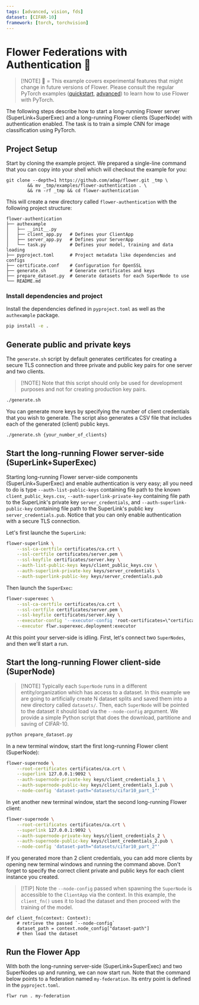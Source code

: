 ```yaml
---
tags: [advanced, vision, fds]
dataset: [CIFAR-10]
framework: [torch, torchvision]
---
```


# Flower Federations with Authentication 🧪

> \[!NOTE\]
> 🧪 = This example covers experimental features that might change in future versions of Flower.
> Please consult the regular PyTorch examples ([quickstart](https://github.com/adap/flower/tree/main/examples/quickstart-pytorch), [advanced](https://github.com/adap/flower/tree/main/examples/advanced-pytorch)) to learn how to use Flower with PyTorch.

The following steps describe how to start a long-running Flower server (SuperLink+SuperExec) and a long-running Flower clients (SuperNode) with authentication enabled. The task is to train a simple CNN for image classification using PyTorch.

## Project Setup

Start by cloning the example project. We prepared a single-line command that you can copy into your shell which will checkout the example for you:

```shell
git clone --depth=1 https://github.com/adap/flower.git _tmp \
        && mv _tmp/examples/flower-authentication . \
        && rm -rf _tmp && cd flower-authentication
```

This will create a new directory called `flower-authentication` with the following project structure:

```shell
flower-authentication
├── authexample
│   ├── __init__.py
│   ├── client_app.py   # Defines your ClientApp
│   ├── server_app.py   # Defines your ServerApp
│   └── task.py         # Defines your model, training and data loading
├── pyproject.toml      # Project metadata like dependencies and configs
├── certificate.conf    # Configuration for OpenSSL
├── generate.sh         # Generate certificates and keys
├── prepare_dataset.py  # Generate datasets for each SuperNode to use
└── README.md
```

### Install dependencies and project

Install the dependencies defined in `pyproject.toml` as well as the `authexample` package.

```bash
pip install -e .
```

## Generate public and private keys

The `generate.sh` script by default generates certificates for creating a secure TLS connection
and three private and public key pairs for one server and two clients.

> \[!NOTE\]
> Note that this script should only be used for development purposes and not for creating production key pairs.

```bash
./generate.sh
```

You can generate more keys by specifying the number of client credentials that you wish to generate.
The script also generates a CSV file that includes each of the generated (client) public keys.

```bash
./generate.sh {your_number_of_clients}
```

## Start the long-running Flower server-side (SuperLink+SuperExec)

Starting long-running Flower server-side components (SuperLink+SuperExec) and enable authentication is very easy; all you need to do is type
`--auth-list-public-keys` containing file path to the known `client_public_keys.csv`, `--auth-superlink-private-key`
containing file path to the SuperLink's private key `server_credentials`, and `--auth-superlink-public-key` containing file path to the SuperLink's public key `server_credentials.pub`. Notice that you can only enable authentication with a secure TLS connection.

Let's first launche the `SuperLink`:

```bash
flower-superlink \
    --ssl-ca-certfile certificates/ca.crt \
    --ssl-certfile certificates/server.pem \
    --ssl-keyfile certificates/server.key \
    --auth-list-public-keys keys/client_public_keys.csv \
    --auth-superlink-private-key keys/server_credentials \
    --auth-superlink-public-key keys/server_credentials.pub
```

Then launch the `SuperExec`:

```bash
flower-superexec \
    --ssl-ca-certfile certificates/ca.crt \
    --ssl-certfile certificates/server.pem \
    --ssl-keyfile certificates/server.key \
    --executor-config '--executor-config 'root-certificates=\"certificates/ca.crt\"'' \
    --executor flwr.superexec.deployment:executor

```

At this point your server-side is idling. First, let's connect two `SuperNodes`, and then we'll start a run.

## Start the long-running Flower client-side (SuperNode)

> \[!NOTE\]
> Typically each `SuperNode` runs in a different entity/organization which has access to a dataset. In this example we are going to artificially create N dataset splits and saved them into a new directory called `datasets/`. Then, each `SuperNode` will be pointed to the dataset it should load via the `--node-config` argument. We provide a simple Python script that does the download, partitione and saving of CIFAR-10.

```bash
python prepare_dataset.py
```

In a new terminal window, start the first long-running Flower client (SuperNode):

```bash
flower-supernode \
    --root-certificates certificates/ca.crt \
    --superlink 127.0.0.1:9092 \
    --auth-supernode-private-key keys/client_credentials_1 \
    --auth-supernode-public-key keys/client_credentials_1.pub \
    --node-config 'dataset-path="datasets/cifar10_part_1"'
```

In yet another new terminal window, start the second long-running Flower client:

```bash
flower-supernode \
    --root-certificates certificates/ca.crt \
    --superlink 127.0.0.1:9092 \
    --auth-supernode-private-key keys/client_credentials_2 \
    --auth-supernode-public-key keys/client_credentials_2.pub \
    --node-config 'dataset-path="datasets/cifar10_part_2"'
```

If you generated more than 2 client credentials, you can add more clients by opening new terminal windows and running the command
above. Don't forget to specify the correct client private and public keys for each client instance you created.

> \[!TIP\]
> Note the `--node-config` passed when spawning the `SuperNode` is accessible to the `ClientApp` via the context. In this example, the `client_fn()` uses it to load the dataset and then proceed with the training of the model.

```
def client_fn(context: Context):
    # retrieve the passed `--node-config`
    dataset_path = context.node_config["dataset-path"]
    # then load the dataset
```

## Run the Flower App

With both the long-running server-side (SuperLink+SuperExec) and two SuperNodes up and running, we can now start run. Note that the command below points to a federation named `my-federation`. Its entry point is defined in the `pyproject.toml`.

```bash
flwr run . my-federation
```
